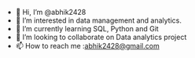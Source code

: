 - 👋 Hi, I’m @abhik2428
- 👀 I’m interested in data management and analytics.
- 🌱 I’m currently learning SQL, Python and Git
- 💞️ I’m looking to collaborate on Data analytics project
- 📫 How to reach me :abhik2428@gmail.com

<!---
abhik2428/abhik2428 is a ✨ special ✨ repository because its `README.md` (this file) appears on your GitHub profile.
You can click the Preview link to take a look at your changes.
--->
